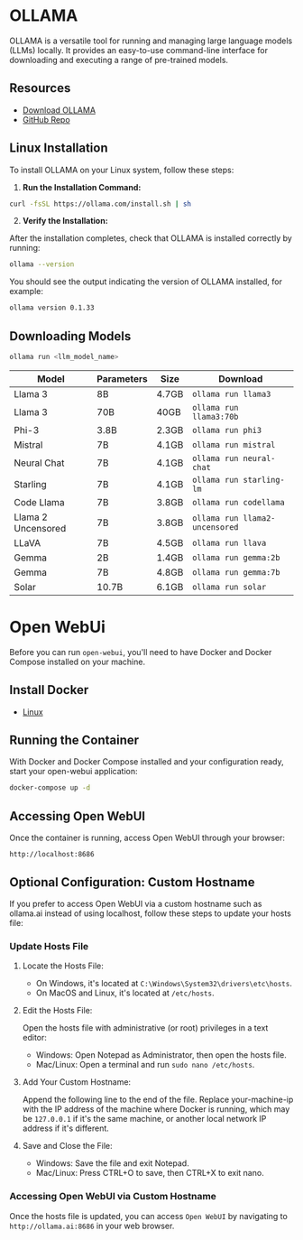 # OLLAMA

OLLAMA is a versatile tool for running and managing large language models (LLMs) locally. It provides an easy-to-use command-line interface for downloading and executing a range of pre-trained models.

## Resources

- [Download OLLAMA](https://ollama.com/)
- [GitHub Repo](https://github.com/ollama/ollama)

## Linux Installation

To install OLLAMA on your Linux system, follow these steps:

1. **Run the Installation Command:**

```bash
curl -fsSL https://ollama.com/install.sh | sh
```

2. **Verify the Installation:**

After the installation completes, check that OLLAMA is installed correctly by running:

```bash
ollama --version
```

You should see the output indicating the version of OLLAMA installed, for example:

```bash
ollama version 0.1.33
```

## Downloading Models

```bash
ollama run <llm_model_name>
```

| Model              | Parameters | Size  | Download                       |
| ------------------ | ---------- | ----- | ------------------------------ |
| Llama 3            | 8B         | 4.7GB | `ollama run llama3`            |
| Llama 3            | 70B        | 40GB  | `ollama run llama3:70b`        |
| Phi-3              | 3.8B       | 2.3GB | `ollama run phi3`              |
| Mistral            | 7B         | 4.1GB | `ollama run mistral`           |
| Neural Chat        | 7B         | 4.1GB | `ollama run neural-chat`       |
| Starling           | 7B         | 4.1GB | `ollama run starling-lm`       |
| Code Llama         | 7B         | 3.8GB | `ollama run codellama`         |
| Llama 2 Uncensored | 7B         | 3.8GB | `ollama run llama2-uncensored` |
| LLaVA              | 7B         | 4.5GB | `ollama run llava`             |
| Gemma              | 2B         | 1.4GB | `ollama run gemma:2b`          |
| Gemma              | 7B         | 4.8GB | `ollama run gemma:7b`          |
| Solar              | 10.7B      | 6.1GB | `ollama run solar`             |

# Open WebUi

Before you can run `open-webui`, you'll need to have Docker and Docker Compose installed on your machine.

## Install Docker

- [Linux](https://docs.docker.com/engine/install/ubuntu/)

## Running the Container

With Docker and Docker Compose installed and your configuration ready, start your open-webui application:

```bash
docker-compose up -d
```

## Accessing Open WebUI

Once the container is running, access Open WebUI through your browser:

```
http://localhost:8686
```

## Optional Configuration: Custom Hostname

If you prefer to access Open WebUI via a custom hostname such as ollama.ai instead of using localhost, follow these steps to update your hosts file:

### Update Hosts File

1. Locate the Hosts File:

   - On Windows, it's located at `C:\Windows\System32\drivers\etc\hosts`.
   - On MacOS and Linux, it's located at `/etc/hosts`.

2. Edit the Hosts File:

   Open the hosts file with administrative (or root) privileges in a text editor:

   - Windows: Open Notepad as Administrator, then open the hosts file.
   - Mac/Linux: Open a terminal and run `sudo nano /etc/hosts`.

3. Add Your Custom Hostname:

   Append the following line to the end of the file. Replace your-machine-ip with the IP address of the machine where Docker is running, which may be `127.0.0.1` if it's the same machine, or another local network IP address if it's different.

4. Save and Close the File:

   - Windows: Save the file and exit Notepad.
   - Mac/Linux: Press CTRL+O to save, then CTRL+X to exit nano.

### Accessing Open WebUI via Custom Hostname

Once the hosts file is updated, you can access `Open WebUI` by navigating to `http://ollama.ai:8686` in your web browser.
